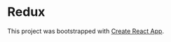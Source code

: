 # Redux

This project was bootstrapped with [Create React App](https://github.com/facebook/create-react-app).